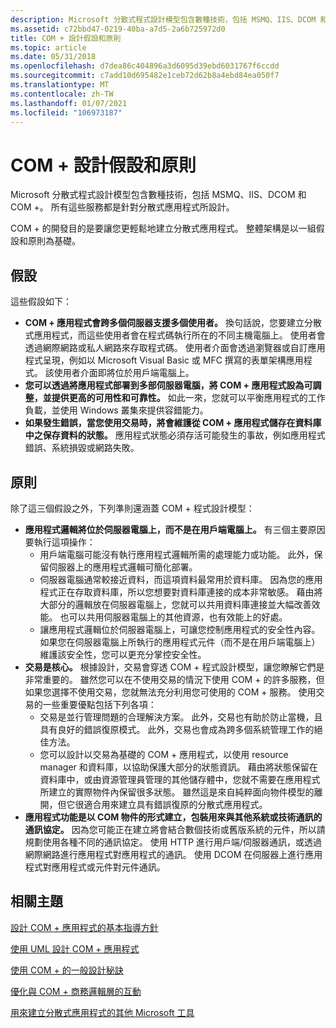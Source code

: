 ```yaml
---
description: Microsoft 分散式程式設計模型包含數種技術，包括 MSMQ、IIS、DCOM 和 COM +。 所有這些服務都是針對分散式應用程式所設計。
ms.assetid: c72bbd47-0219-40ba-a7d5-2a6b725972d0
title: COM + 設計假設和原則
ms.topic: article
ms.date: 05/31/2018
ms.openlocfilehash: d7dea86c404896a3d6095d39ebd6031767f6ccdd
ms.sourcegitcommit: c7add10d695482e1ceb72d62b8a4ebd84ea050f7
ms.translationtype: MT
ms.contentlocale: zh-TW
ms.lasthandoff: 01/07/2021
ms.locfileid: "106973187"
---
```

# <a name="com-design-assumptions-and-principles"></a>COM + 設計假設和原則

Microsoft 分散式程式設計模型包含數種技術，包括 MSMQ、IIS、DCOM 和 COM +。 所有這些服務都是針對分散式應用程式所設計。

COM + 的開發目的是要讓您更輕鬆地建立分散式應用程式。 整體架構是以一組假設和原則為基礎。

## <a name="assumptions"></a>假設

這些假設如下：

-   **COM + 應用程式會跨多個伺服器支援多個使用者。** 換句話說，您要建立分散式應用程式，而這些使用者會在程式碼執行所在的不同主機電腦上。 使用者會透過網際網路或私人網路來存取程式碼。 使用者介面會透過瀏覽器或自訂應用程式呈現，例如以 Microsoft Visual Basic 或 MFC 撰寫的表單架構應用程式。 該使用者介面即將位於用戶端電腦上。
-   **您可以透過將應用程式部署到多部伺服器電腦，將 COM + 應用程式設為可調整，並提供更高的可用性和可靠性。** 如此一來，您就可以平衡應用程式的工作負載，並使用 Windows 叢集來提供容錯能力。
-   **如果發生錯誤，當您使用交易時，將會維護從 COM + 應用程式儲存在資料庫中之保存資料的狀態。** 應用程式狀態必須存活可能發生的事故，例如應用程式錯誤、系統損毀或網路失敗。

## <a name="principles"></a>原則

除了這三個假設之外，下列準則還涵蓋 COM + 程式設計模型：

-   **應用程式邏輯將位於伺服器電腦上，而不是在用戶端電腦上。** 有三個主要原因要執行這項操作：
    -   用戶端電腦可能沒有執行應用程式邏輯所需的處理能力或功能。 此外，保留伺服器上的應用程式邏輯可簡化部署。
    -   伺服器電腦通常較接近資料，而這項資料最常用於資料庫。 因為您的應用程式正在存取資料庫，所以您想要對資料庫連接的成本非常敏感。 藉由將大部分的邏輯放在伺服器電腦上，您就可以共用資料庫連接並大幅改善效能。 也可以共用伺服器電腦上的其他資源，也有效能上的好處。
    -   讓應用程式邏輯位於伺服器電腦上，可讓您控制應用程式的安全性內容。 如果您在伺服器電腦上所執行的應用程式元件（而不是在用戶端電腦上）維護該安全性，您可以更充分掌控安全性。
-   **交易是核心。** 根據設計，交易會穿透 COM + 程式設計模型，讓您瞭解它們是非常重要的。 雖然您可以在不使用交易的情況下使用 COM + 的許多服務，但如果您選擇不使用交易，您就無法充分利用您可使用的 COM + 服務。 使用交易的一些重要優點包括下列各項：
    -   交易是並行管理問題的合理解決方案。 此外，交易也有助於防止當機，且具有良好的錯誤復原模式。 此外，交易也會成為跨多個系統管理工作的絕佳方法。
    -   您可以設計以交易為基礎的 COM + 應用程式，以使用 resource manager 和資料庫，以協助保護大部分的狀態資訊。 藉由將狀態保留在資料庫中，或由資源管理員管理的其他儲存體中，您就不需要在應用程式所建立的實際物件內保留很多狀態。 雖然這是來自純粹面向物件模型的離開，但它很適合用來建立具有錯誤復原的分散式應用程式。
-   **應用程式功能是以 COM 物件的形式建立，包裝用來與其他系統或技術通訊的通訊協定。** 因為您可能正在建立將會結合數個技術或舊版系統的元件，所以請規劃使用各種不同的通訊協定。 使用 HTTP 進行用戶端/伺服器通訊，或透過網際網路進行應用程式對應用程式的通訊。 使用 DCOM 在伺服器上進行應用程式對應用程式或元件對元件通訊。

## <a name="related-topics"></a>相關主題

<dl> <dt>

[設計 COM + 應用程式的基本指導方針](basic-guidelines-for-designing-com--applications.md)
</dt> <dt>

[使用 UML 設計 COM + 應用程式](designing-the-com--application-using-uml.md)
</dt> <dt>

[使用 COM + 的一般設計秘訣](general-design-tips-for-using-com-.md)
</dt> <dt>

[優化與 COM + 商務邏輯層的互動](optimizing-interactions-with-the-com--business-logic-tier.md)
</dt> <dt>

[用來建立分散式應用程式的其他 Microsoft 工具](other-microsoft-tools-for-building-distributed-applications.md)
</dt> </dl>

 

 



